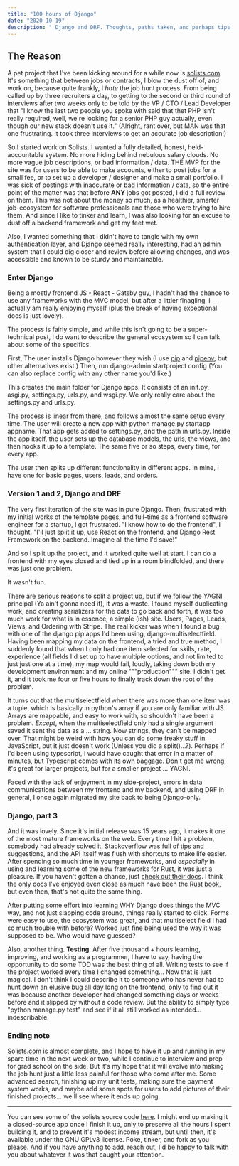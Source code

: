 ```yaml
---
title: "100 hours of Django"
date: "2020-10-19"
description: " Django and DRF. Thoughts, paths taken, and perhaps tips for first-time users."
---
```


## The Reason

A pet project that I've been kicking around for a while now is [solists.com](https://www.solists.com). It's something that between jobs or contracts, I blow the dust off of, and work on, because quite frankly, I _hate_ the job hunt process. From being called up by three recruiters a day, to getting to the second or third round of interviews after two weeks only to be told by the VP / CTO / Lead Developer that "I know the last two people you spoke with said that thet PHP isn't really required, well, we're looking for a senior PHP guy actually, even though our new stack doesn't use it." (Alright, rant over, but MAN was that one frustrating. It took three interviews to get an accurate job description!)

So I started work on Solists. I wanted a fully detailed, honest, held-accountable system. No more hiding behind nebulous salary clouds. No more vague job descriptions, or bad information / data. THE MVP for the site was for users to be able to make accounts, either to post jobs for a small fee, or to set up a developer / designer and make a small portfolio. I was sick of postings with inaccurate or bad information / data, so the entire point of the matter was that before **ANY** jobs got posted, I did a full review on them. This was not about the money so much, as a healthier, smarter job-ecosystem for software professionals and those who were trying to hire them. And since I like to tinker and learn, I was also looking for an excuse to dust off a backend framework and get my feet wet.

Also, I wanted something that I didn't have to tangle with my own authentication layer, and Django seemed really interesting, had an admin system that I could dig closer and review before allowing changes, and was accessible and known to be sturdy and maintainable.

### Enter Django

Being a mostly frontend JS - React - Gatsby guy, I hadn't had the chance to use any frameworks with the MVC model, but after a littler finagling, I actually am really enjoying myself (plus the break of having exceptional docs is just lovely).

The process is fairly simple, and while this isn't going to be a super-technical post, I do want to describe the general ecosystem so I can talk about some of the specifics.

First, The user installs Django however they wish (I use [pip](https://pip.pypa.io/en/stable/installing/) and [pipenv](https://pipenv.pypa.io/en/latest/), but other alternatives exist.) Then, run django-admin startproject config (You can also replace config with any other name you'd like.)

This creates the main folder for Django apps. It consists of an init.py, asgi.py, settings.py, urls.py, and wsgi.py. We only really care about the settings.py and urls.py.

The process is linear from there, and follows almost the same setup every time. The user will create a new app with python manage.py startapp appname. That app gets added to settings.py, and the path in urls.py. Inside the app itself, the user sets up the database models, the urls, the views, and then hooks it up to a template. The same five or so steps, every time, for every app.

The user then splits up different functionality in different apps. In mine, I have one for basic pages, users, leads, and orders.

### Version 1 and 2, Django and DRF

The very first iteration of the site was in pure Django. Then, frustrated with my initial works of the template pages, and full-time as a frontend software engineer for a startup, I got frustrated. "I know how to do the frontend", I thought. "I'll just split it up, use React on the frontend, and Django Rest Framework on the backend. Imagine all the time I'd save!"

And so I split up the project, and it worked quite well at start. I can do a frontend with my eyes closed and tied up in a room blindfolded, and there was just one problem.

It wasn't fun.

There are serious reasons to split a project up, but if we follow the YAGNI principal (Ya ain't gonna need it), it was a waste. I found myself duplicating work, and creating serializers for the data to go back and forth, it was too much work for what is in essence, a simple (ish) site. Users, Pages, Leads, Views, and Ordering with Stripe. The real kicker was when I found a bug with one of the django pip apps I'd been using, django-multiselectfield. Having been mapping my data on the frontend, a tried and true method, I suddenly found that when I only had one item selected for skills, rate, experience (all fields I'd set up to have multiple options, and not limited to just just one at a time), my map would fail, loudly, taking down both my development environment and my online """production""" site. I didn't get it, and it took me four or five hours to finally track down the root of the problem.

It turns out that the multiselectfield when there was more than one item was a tuple, which is basically in python's array if you are only familiar with JS. Arrays are mappable, and easy to work with, so shouldn't have been a problem. _Except_, when the multiselectfield only had a single argument saved it sent the data as a ... string. Now strings, they can't be mapped over. That might be weird with how you can do some freaky stuff in JavaScript, but it just doesn't work (Unless you did a split()...?). Perhaps if I'd been using typescript, I would have caught that error in a matter of minutes, but Typescript comes with [its own baggage](https://www.altexsoft.com/blog/typescript-pros-and-cons/). Don't get me wrong, it's great for larger projects, but for a smaller project ... YAGNI.

Faced with the lack of enjoyment in my side-project, errors in data communications between my frontend and my backend, and using DRF in general, I once again migrated my site back to being Django-only.

### Django, part 3

And it was lovely. Since it's initial release was 15 years ago, it makes it one of the most mature frameworks on the web. Every time I hit a problem, somebody had already solved it. Stackoverflow was full of tips and suggestions, and the API itself was flush with shortcuts to make life easier. After spending so much time in younger frameworks, and _especially_ in using and learning some of the new frameworks for Rust, it was just a pleasure. If you haven't gotten a chance, just [check out their docs](https://docs.djangoproject.com/en/3.1/). I think the only docs I've enjoyed even close as much have been the [Rust book](https://doc.rust-lang.org/stable/book/), but even then, that's not quite the same thing.

After putting some effort into learning WHY Django does things the MVC way, and not just slapping code around, things really started to click. Forms were easy to use, the ecosystem was great, and that multiselect field I had so much trouble with before? Worked just fine being used the way it was supposed to be. Who would have guessed?

Also, another thing. **Testing**. After five thousand + hours learning, improving, and working as a programmer, I have to say, having the opportunity to do some TDD was the best thing of all. Writing tests to see if the project worked every time I changed something... Now that is just magical. I don't think I could describe it to someone who has never had to hunt down an elusive bug all day long on the frontend, only to find out it was because another developer had changed something days or weeks before and it slipped by without a code review. But the ability to simply type "python manage.py test" and see if it all still worked as intended... indescribable.

### Ending note

[Solists.com](https://www.solists.com) is almost complete, and I hope to have it up and running in my spare time in the next week or two, while I continue to interview and prep for grad school on the side. But it's my hope that it will evolve into making the job hunt just a little less painful for those who come after me. Some advanced search, finishing up my unit tests, making sure the payment system works, and maybe add some spots for users to add pictures of their finished projects... we'll see where it ends up going.

---

You can see some of the solists source code [here](https://github.com/eathren/solists). I might end up making it a closed-source app once I finish it up, only to preserve all the hours I spent building it, and to prevent it's modest income stream, but until then, it's available under the GNU GPLv3 license. Poke, tinker, and fork as you please. And if you have anything to add, reach out, I'd be happy to talk with you about whatever it was that caught your attention.
